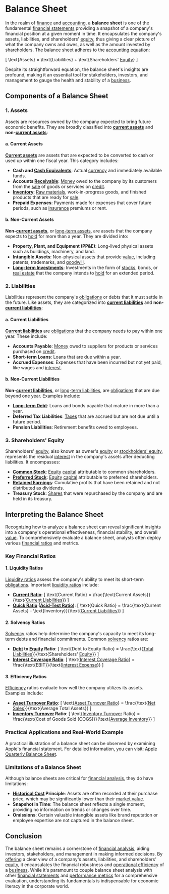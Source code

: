 # Balance Sheet

In the realm of [finance](../f/finance.md) and [accounting](../a/accounting.md), a **balance sheet** is one of the fundamental [financial statements](../f/financial_statements.md) providing a snapshot of a company's financial position at a given moment in time. It encapsulates the company's assets, liabilities, and shareholders' [equity](../e/equity.md), thus giving a clear picture of what the company owns and owes, as well as the amount invested by shareholders. The balance sheet adheres to the [accounting equation](../a/accounting_equation.md): 

\[ \text{Assets} = \text{Liabilities} + \text{Shareholders' [Equity](../e/equity.md)} \]

Despite its straightforward equation, the balance sheet's insights are profound, making it an essential tool for stakeholders, investors, and management to gauge the health and stability of a [business](../b/business.md).

## Components of a Balance Sheet

### 1. Assets

Assets are resources owned by the company expected to bring future economic benefits. They are broadly classified into **[current assets](../c/current_assets.md)** and **non-[current assets](../c/current_assets.md)**:

#### a. Current Assets

**[Current assets](../c/current_assets.md)** are assets that are expected to be converted to cash or used up within one fiscal year. This category includes:

- **Cash and [Cash Equivalents](../c/cash_equivalents.md)**: Actual [currency](../c/currency.md) and immediately available funds.
- **Accounts [Receivable](../r/receivable.md)**: [Money](../m/money.md) owed to the company by its customers from the [sale](../s/sale.md) of goods or services on [credit](../c/credit.md).
- **[Inventory](../i/inventory.md)**: [Raw materials](../r/raw_materials.md), work-in-progress goods, and finished products that are ready for [sale](../s/sale.md).
- **Prepaid Expenses**: Payments made for expenses that cover future periods, such as [insurance](../i/insurance.md) premiums or rent.

#### b. Non-Current Assets

**Non-[current assets](../c/current_assets.md)**, or [long-term assets](../l/long-term_assets.md), are assets that the company expects to [hold](../h/hold.md) for more than a year. They are divided into:

- **Property, Plant, and Equipment (PP&E)**: Long-lived physical assets such as buildings, machinery, and land.
- **Intangible Assets**: Non-physical assets that provide [value](../v/value.md), including patents, trademarks, and [goodwill](../g/goodwill.md).
- **[Long-term Investments](../l/long-term_investments.md)**: Investments in the form of [stocks](../s/stock.md), bonds, or [real estate](../r/real_estate.md) that the company intends to [hold](../h/hold.md) for an extended period.

### 2. Liabilities

Liabilities represent the company's [obligations](../o/obligation.md) or debts that it must settle in the future. Like assets, they are categorized into **[current liabilities](../c/current_liabilities.md)** and **non-[current liabilities](../c/current_liabilities.md)**:

#### a. Current Liabilities

**[Current liabilities](../c/current_liabilities.md)** are [obligations](../o/obligation.md) that the company needs to pay within one year. These include:

- **Accounts Payable**: [Money](../m/money.md) owed to suppliers for products or services purchased on [credit](../c/credit.md).
- **Short-term Loans**: Loans that are due within a year.
- **Accrued Expenses**: Expenses that have been incurred but not yet paid, like wages and [interest](../i/interest.md).

#### b. Non-Current Liabilities

**Non-[current liabilities](../c/current_liabilities.md)**, or [long-term liabilities](../l/long-term_liabilities.md), are [obligations](../o/obligation.md) that are due beyond one year. Examples include:

- **[Long-term Debt](../l/long-term_debt.md)**: Loans and bonds payable that mature in more than a year.
- **Deferred Tax Liabilities**: [Taxes](../t/taxes.md) that are accrued but are not due until a future period.
- **Pension Liabilities**: Retirement benefits owed to employees.

### 3. Shareholders' Equity

Shareholders' [equity](../e/equity.md), also known as owner's [equity](../e/equity.md) or [stockholders' equity](../s/stockholders'_equity.md), represents the residual [interest](../i/interest.md) in the company's assets after deducting liabilities. It encompasses:

- **[Common Stock](../c/common_stock.md)**: [Equity](../e/equity.md) [capital](../c/capital.md) attributable to common shareholders.
- **[Preferred Stock](../p/preferred_stock.md)**: [Equity](../e/equity.md) [capital](../c/capital.md) attributable to preferred shareholders.
- **[Retained Earnings](../r/retained_earnings.md)**: Cumulative profits that have been retained and not distributed as dividends.
- **Treasury Stock**: [Shares](../s/shares.md) that were repurchased by the company and are held in its treasury.

## Interpreting the Balance Sheet

Recognizing how to analyze a balance sheet can reveal significant insights into a company's operational effectiveness, financial stability, and overall [value](../v/value.md). To comprehensively evaluate a balance sheet, analysts often deploy various [financial ratios](../f/financial_ratios.md) and metrics.

### Key Financial Ratios

#### 1. Liquidity Ratios

[Liquidity ratios](../l/liquidity_ratios.md) assess the company's ability to meet its short-term [obligations](../o/obligation.md). Important [liquidity ratios](../l/liquidity_ratios.md) include:

- **[Current Ratio](../c/current_ratio.md)**: 
\[ \text{Current Ratio} = \frac{\text{Current Assets}}{\text{[Current Liabilities](../c/current_liabilities.md)}} \]
- **[Quick Ratio](../q/quick_ratio.md) ([Acid-Test Ratio](../a/acid-test_ratio.md))**:
\[ \text{Quick Ratio} = \frac{\text{Current Assets} - \text{Inventory}}{\text{[Current Liabilities](../c/current_liabilities.md)}} \]

#### 2. Solvency Ratios

[Solvency](../s/solvency.md) ratios help determine the company's capacity to meet its long-term debts and financial commitments. Common [solvency](../s/solvency.md) ratios are:

- **[Debt](../d/debt.md) to [Equity](../e/equity.md) Ratio**:
\[ \text{Debt to Equity Ratio} = \frac{\text{[Total Liabilities](../t/total_liabilities.md)}}{\text{Shareholders' [Equity](../e/equity.md)}} \]
- **[Interest Coverage Ratio](../i/interest_coverage_ratio.md)**:
\[ \text{[Interest Coverage Ratio](../i/interest_coverage_ratio.md)} = \frac{\text{EBIT}}{\text{[Interest Expense](../i/interest_expense.md)}} \]

#### 3. Efficiency Ratios

[Efficiency](../e/efficiency.md) ratios evaluate how well the company utilizes its assets. Examples include:

- **[Asset Turnover Ratio](../a/asset_turnover_ratio.md)**:
\[ \text{[Asset Turnover Ratio](../a/asset_turnover_ratio.md)} = \frac{\text{[Net Sales](../n/net_sales.md)}}{\text{Average Total Assets}} \]
- **[Inventory Turnover](../i/inventory_turnover.md) Ratio**:
\[ \text{[Inventory Turnover](../i/inventory_turnover.md) Ratio} = \frac{\text{Cost of Goods Sold (COGS)}}{\text{[Average Inventory](../a/average_inventory.md)}} \]

### Practical Applications and Real-World Example

A practical illustration of a balance sheet can be observed by examining Apple's financial statement. For detailed information, you can visit: [Apple Quarterly Balance Sheet](https://investor.apple.com/investor-relations/default.aspx).

### Limitations of a Balance Sheet

Although balance sheets are critical for [financial analysis](../f/financial_analysis.md), they do have limitations:

- **[Historical Cost](../h/historical_cost.md) Principle**: Assets are often recorded at their purchase price, which may be significantly lower than their [market value](../m/market_value.md).
- **Snapshot in Time**: The balance sheet reflects a single moment, providing no information on trends or changes over time.
- **Omissions**: Certain valuable intangible assets like brand reputation or employee expertise are not captured in the balance sheet.

## Conclusion

The balance sheet remains a cornerstone of [financial analysis](../f/financial_analysis.md), aiding investors, stakeholders, and management in making informed decisions. By [offering](../o/offering.md) a clear view of a company's assets, liabilities, and shareholders' [equity](../e/equity.md), it encapsulates the financial robustness and [operational efficiency](../o/operational_efficiency_in_trading.md) of a [business](../b/business.md). While it's paramount to couple balance sheet analysis with other [financial statements](../f/financial_statements.md) and [performance metrics](../p/performance_metrics.md) for a comprehensive evaluation, understanding its fundamentals is indispensable for economic literacy in the corporate world.